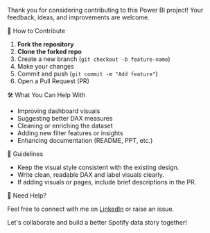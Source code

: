 

Thank you for considering contributing to this Power BI project! Your feedback, ideas, and improvements are welcome.

🚀 How to Contribute

1. **Fork the repository**
2. **Clone the forked repo**
3. Create a new branch (`git checkout -b feature-name`)
4. Make your changes
5. Commit and push (`git commit -m "Add feature"`)
6. Open a Pull Request (PR)

🛠️ What You Can Help With

- Improving dashboard visuals
- Suggesting better DAX measures
- Cleaning or enriching the dataset
- Adding new filter features or insights
- Enhancing documentation (README, PPT, etc.)

🧾 Guidelines

- Keep the visual style consistent with the existing design.
- Write clean, readable DAX and label visuals clearly.
- If adding visuals or pages, include brief descriptions in the PR.

📩 Need Help?

Feel free to connect with me on [LinkedIn](https://www.linkedin.com/in/abhinavkadam47) or raise an issue.

Let's collaborate and build a better Spotify data story together!


